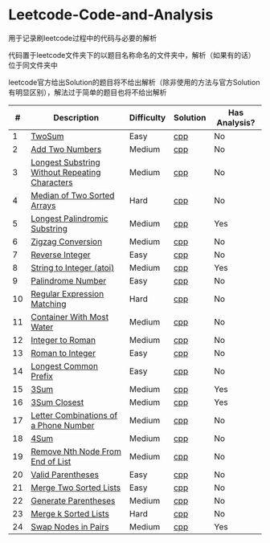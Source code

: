 # Leetcode-Code-and-Analysis
用于记录刷leetcode过程中的代码与必要的解析

代码置于leetcode文件夹下的以题目名称命名的文件夹中，解析（如果有的话）位于同文件夹中

leetcode官方给出Solution的题目将不给出解析（除非使用的方法与官方Solution有明显区别），解法过于简单的题目也将不给出解析

|#|Description|Difficulty|Solution|Has Analysis?|
|--|-----------|---------|--------|----------|
|1|[TwoSum](https://leetcode.com/problems/two-sum/)|Easy|[cpp](https://github.com/chAngeZhaoZhanBo/Leetcode-Code-and-Proof/tree/master/leetcode/Two%20Sum)|No|
|2|[Add Two Numbers](https://leetcode.com/problems/add-two-numbers/)|Medium|[cpp](https://github.com/chAngeZhaoZhanBo/Leetcode-Code-and-Proof/tree/master/leetcode/Add%20Two%20Numbers)|No|
|3|[Longest Substring Without Repeating Characters](https://leetcode.com/problems/longest-substring-without-repeating-characters/)|Medium|[cpp](https://github.com/chAngeZhaoZhanBo/Leetcode-Code-and-Proof/tree/master/leetcode/Longest%20Substring%20Without%20Repeating%20Characters)|No|
|4|[Median of Two Sorted Arrays](https://leetcode.com/problems/median-of-two-sorted-arrays/)|Hard|[cpp](https://github.com/chAngeZhaoZhanBo/Leetcode-Code-and-Proof/tree/master/leetcode/Median%20of%20Two%20Sorted%20Arrays)|No|
|5|[Longest Palindromic Substring](https://leetcode.com/problems/longest-palindromic-substring/)|Medium|[cpp](https://github.com/chAngeZhaoZhanBo/Leetcode-Code-and-Proof/tree/master/leetcode/Longest%20Palindromic%20Substring)|Yes|
|6|[Zigzag Conversion](https://leetcode.com/problems/zigzag-conversion/)|Medium|[cpp](https://github.com/chAngeZhaoZhanBo/Leetcode-Code-and-Proof/tree/master/leetcode/ZigZag%20Conversion)|No|
|7|[Reverse Integer](https://leetcode.com/problems/reverse-integer/)|Easy|[cpp](https://github.com/chAngeZhaoZhanBo/Leetcode-Code-and-Proof/tree/master/leetcode/Reverse%20Integer)|No|
|8|[String to Integer (atoi)](https://leetcode.com/problems/string-to-integer-atoi/)|Medium|[cpp](https://github.com/chAngeZhaoZhanBo/Leetcode-Code-and-Proof/tree/master/leetcode/String%20to%20Integer%20(atoi))|Yes|
|9|[Palindrome Number](https://leetcode.com/problems/palindrome-number/)|Easy|[cpp](https://github.com/chAngeZhaoZhanBo/Leetcode-Code-and-Analyse/tree/master/leetcode/Palindrome%20Number)|No|
|10|[Regular Expression Matching](https://leetcode.com/problems/regular-expression-matching/)|Hard|[cpp](https://github.com/chAngeZhaoZhanBo/Leetcode-Code-and-Analyse/tree/master/leetcode/Regular%20Expression%20Matching)|No|
|11|[Container With Most Water](https://leetcode.com/problems/container-with-most-water/)|Medium|[cpp](https://github.com/chAngeZhaoZhanBo/Leetcode-Code-and-Analyse/tree/master/leetcode/Container%20With%20Most%20Water)|No|
|12|[Integer to Roman](https://leetcode.com/problems/integer-to-roman/)|Medium|[cpp](https://github.com/chAngeZhaoZhanBo/Leetcode-Code-and-Analyse/tree/master/leetcode/Integer%20to%20Roman)|No|
|13|[Roman to Integer](https://leetcode.com/problems/roman-to-integer/)|Easy|[cpp](https://github.com/chAngeZhaoZhanBo/Leetcode-Code-and-Analysis/tree/master/leetcode/Roman%20to%20Integer)|No|
|14|[Longest Common Prefix](https://leetcode.com/problems/longest-common-prefix/)|Easy|[cpp](https://github.com/chAngeZhaoZhanBo/Leetcode-Code-and-Analysis/tree/master/leetcode/Longest%20Common%20Prefix)|No|
|15|[3Sum](https://leetcode.com/problems/3sum/)|Medium|[cpp](https://github.com/chAngeZhaoZhanBo/Leetcode-Code-and-Analysis/tree/master/leetcode/3Sum)|Yes|
|16|[3Sum Closest](https://leetcode.com/problems/3sum-closest/)|Medium|[cpp](https://github.com/chAngeZhaoZhanBo/Leetcode-Code-and-Analysis/tree/master/leetcode/3Sum%20Closest)|Yes|
|17|[Letter Combinations of a Phone Number](https://leetcode.com/problems/letter-combinations-of-a-phone-number/)|Medium|[cpp](https://github.com/chAngeZhaoZhanBo/Leetcode-Code-and-Analysis/tree/master/leetcode/Letter%20Combinations%20of%20a%20Phone%20Number)|No|
|18|[4Sum](https://leetcode.com/problems/4sum/)|Medium|[cpp](https://github.com/chAngeZhaoZhanBo/Leetcode-Code-and-Analysis/tree/master/leetcode/4Sum)|No|
|19|[Remove Nth Node From End of List](https://leetcode.com/problems/remove-nth-node-from-end-of-list/)|Medium|[cpp](https://github.com/chAngeZhaoZhanBo/Leetcode-Code-and-Analysis/tree/master/leetcode/Remove%20Nth%20Node%20From%20End%20of%20List)|No|
|20|[Valid Parentheses](https://leetcode.com/problems/valid-parentheses/)|Easy|[cpp](https://github.com/chAngeZhaoZhanBo/Leetcode-Code-and-Analysis/tree/master/leetcode/Valid%20Parentheses)|No|
|21|[Merge Two Sorted Lists](https://leetcode.com/problems/merge-two-sorted-lists/)|Easy|[cpp](https://github.com/chAngeZhaoZhanBo/Leetcode-Code-and-Analysis/tree/master/leetcode/Merge%20Two%20Sorted%20Lists)|No|
|22|[Generate Parentheses](https://leetcode.com/problems/generate-parentheses/)|Medium|[cpp](https://github.com/chAngeZhaoZhanBo/Leetcode-Code-and-Analysis/tree/master/leetcode/Generate%20Parentheses)|No|
|23|[Merge k Sorted Lists](https://leetcode.com/problems/merge-k-sorted-lists/)|Hard|[cpp](https://github.com/chAngeZhaoZhanBo/Leetcode-Code-and-Analysis/tree/master/leetcode/Merge%20k%20Sorted%20Lists)|No|
|24|[Swap Nodes in Pairs](https://leetcode.com/problems/swap-nodes-in-pairs/)|Medium|[cpp](https://github.com/chAngeZhaoZhanBo/Leetcode-Code-and-Analysis/tree/master/leetcode/Swap%20Nodes%20in%20Pairs)|Yes|
